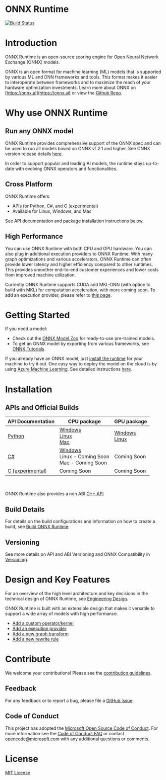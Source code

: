 # ONNX Runtime

[![Build Status](https://dev.azure.com/onnxruntime/onnxruntime/_apis/build/status/onnxruntime%20CI%20Pipelines)](https://dev.azure.com/onnxruntime/onnxruntime/_build/latest?definitionId=1)

# Introduction 
ONNX Runtime is an open-source scoring engine for Open Neural Network Exchange (ONNX) models. 

ONNX is an open format for machine learning (ML) models that is supported by various ML and DNN frameworks and tools. This format makes it easier to interoperate between frameworks and to maximize the reach of your hardware optimization investments. Learn more about ONNX on [https://onnx.ai](https://onnx.ai) or view the [Github Repo](https://github.com/onnx/onnx). 
 
# Why use ONNX Runtime 
## Run any ONNX model
ONNX Runtime provides comprehensive support of the ONNX spec and can be used to run all models based on ONNX v1.2.1 and higher. See ONNX version release details [here](https://github.com/onnx/onnx/releases).

In order to support popular and leading AI models, the runtime stays up-to-date with evolving ONNX operators and functionalities. 
 
## Cross Platform 
ONNX Runtime offers:
* APIs for Python, C#, and C (experimental)
* Available for Linux, Windows, and Mac 

See API documentation and package installation instructions [below](#Installation). 
 
## High Performance 
You can use ONNX Runtime with both CPU and GPU hardware. You can also plug in additional execution providers to ONNX Runtime. With many graph optimizations and various accelerators, ONNX Runtime can often provide lower latency and higher efficiency compared to other runtimes. This provides smoother end-to-end customer experiences and lower costs from improved machine utilization.

Currently ONNX Runtime supports CUDA and MKL-DNN (with option to build with MKL) for computation acceleration, with more coming soon. To add an execution provider, please refer to [this page](docs/AddingExecutionProvider.md).
 
# Getting Started 
If you need a model:  
* Check out the [ONNX Model Zoo](https://github.com/onnx/models) for ready-to-use pre-trained models. 
* To get an ONNX model by exporting from various frameworks, see [ONNX Tutorials](https://github.com/onnx/tutorials).

If you already have an ONNX model, just [install the runtime](#Installation) for your machine to try it out. One easy way to deploy the model on the cloud is by using [Azure Machine Learning](https://azure.microsoft.com/en-us/services/machine-learning-service). See detailed instructions [here](https://docs.microsoft.com/en-us/azure/machine-learning/service/how-to-build-deploy-onnx). 

# Installation
## APIs and Official Builds
| API Documentation | CPU package | GPU package |
|-----|-------------|-------------|
| [Python](https://docs.microsoft.com/en-us/python/api/overview/azure/onnx/intro?view=azure-onnx-py) | [Windows](https://pypi.org/project/onnxruntime/)<br>[Linux](https://pypi.org/project/onnxruntime/)<br>[Mac](https://pypi.org/project/onnxruntime/)| [Windows](https://pypi.org/project/onnxruntime-gpu)<br>[Linux](https://pypi.org/project/onnxruntime-gpu/) |
| [C#](docs/CSharp_API.md) | [Windows](TODO)<br>Linux - Coming Soon<br>Mac - Coming Soon| Coming Soon |
| [C (experimental)](docs/C_API.md) | Coming Soon | Coming Soon |

<br><br>
ONNX Runtime also provides a non ABI [C++ API](onnxruntime/core/session/inference_session.h)

## Build Details
For details on the build configurations and information on how to create a build, see [Build ONNX Runtime](BUILD.md).

## Versioning
See more details on API and ABI Versioning and ONNX Compatibility in [Versioning](docs/Versioning.md).

# Design and Key Features
For an overview of the high level architecture and key decisions in the technical design of ONNX Runtime, see [Engineering Design](docs/HighLevelDesign.md).

ONNX Runtime is built with an extensible design that makes it versatile to support a wide array of models with high performance.

* [Add a custom operator/kernel](docs/AddingCustomOp.md)
* [Add an execution provider](docs/AddingExecutionProvider.md)
* [Add a new graph
transform](include/onnxruntime/core/graph/graph_transformer.h)
* [Add a new rewrite rule](include/onnxruntime/core/graph/rewrite_rule.h)

# Contribute
We welcome your contributions! Please see the [contribution guidelines](CONTRIBUTING.md).

## Feedback
For any feedback or to report a bug, please file a [GitHub Issue](https://github.com/Microsoft/onnxruntime/issues).

## Code of Conduct
This project has adopted the [Microsoft Open Source Code of Conduct](https://opensource.microsoft.com/codeofconduct/).
For more information see the [Code of Conduct FAQ](https://opensource.microsoft.com/codeofconduct/faq/)
or contact [opencode@microsoft.com](mailto:opencode@microsoft.com) with any additional questions or comments.

# License
[MIT License](LICENSE)
